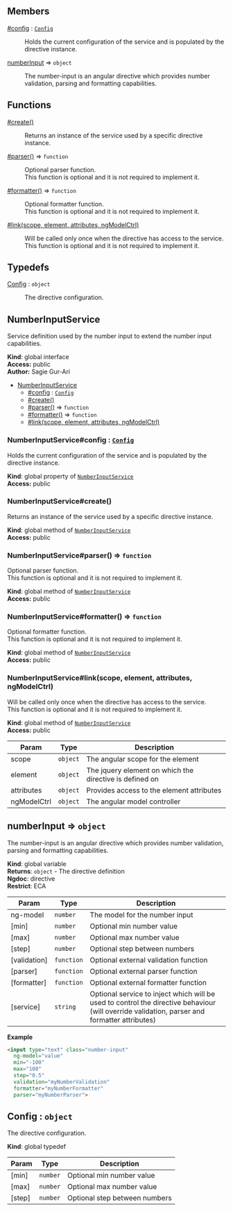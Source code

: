 ## Members

<dl>
<dt><a href="#NumberInputService+config">#config</a> : <code><a href="#Config">Config</a></code></dt>
<dd><p>Holds the current configuration of the service and is populated by the directive instance.</p>
</dd>
<dt><a href="#numberInput">numberInput</a> ⇒ <code>object</code></dt>
<dd><p>The number-input is an angular directive which provides number validation, parsing and formatting capabilities.</p>
</dd>
</dl>

## Functions

<dl>
<dt><a href="#NumberInputService+create">#create()</a></dt>
<dd><p>Returns an instance of the service used by a specific directive instance.</p>
</dd>
<dt><a href="#NumberInputService+parser">#parser()</a> ⇒ <code>function</code></dt>
<dd><p>Optional parser function.<br>
This function is optional and it is not required to implement it.</p>
</dd>
<dt><a href="#NumberInputService+formatter">#formatter()</a> ⇒ <code>function</code></dt>
<dd><p>Optional formatter function.<br>
This function is optional and it is not required to implement it.</p>
</dd>
<dt><a href="#NumberInputService+link">#link(scope, element, attributes, ngModelCtrl)</a></dt>
<dd><p>Will be called only once when the directive has access to the service.<br>
This function is optional and it is not required to implement it.</p>
</dd>
</dl>

## Typedefs

<dl>
<dt><a href="#Config">Config</a> : <code>object</code></dt>
<dd><p>The directive configuration.</p>
</dd>
</dl>

<a name="NumberInputService"></a>

## NumberInputService
Service definition used by the number input to extend the number input capabilities.

**Kind**: global interface  
**Access:** public  
**Author:** Sagie Gur-Ari  

* [NumberInputService](#NumberInputService)
    * [#config](#NumberInputService+config) : <code>[Config](#Config)</code>
    * [#create()](#NumberInputService+create)
    * [#parser()](#NumberInputService+parser) ⇒ <code>function</code>
    * [#formatter()](#NumberInputService+formatter) ⇒ <code>function</code>
    * [#link(scope, element, attributes, ngModelCtrl)](#NumberInputService+link)

<a name="NumberInputService+config"></a>

### NumberInputService#config : <code>[Config](#Config)</code>
Holds the current configuration of the service and is populated by the directive instance.

**Kind**: global property of <code>[NumberInputService](#NumberInputService)</code>  
**Access:** public  
<a name="NumberInputService+create"></a>

### NumberInputService#create()
Returns an instance of the service used by a specific directive instance.

**Kind**: global method of <code>[NumberInputService](#NumberInputService)</code>  
**Access:** public  
<a name="NumberInputService+parser"></a>

### NumberInputService#parser() ⇒ <code>function</code>
Optional parser function.<br>
This function is optional and it is not required to implement it.

**Kind**: global method of <code>[NumberInputService](#NumberInputService)</code>  
**Access:** public  
<a name="NumberInputService+formatter"></a>

### NumberInputService#formatter() ⇒ <code>function</code>
Optional formatter function.<br>
This function is optional and it is not required to implement it.

**Kind**: global method of <code>[NumberInputService](#NumberInputService)</code>  
**Access:** public  
<a name="NumberInputService+link"></a>

### NumberInputService#link(scope, element, attributes, ngModelCtrl)
Will be called only once when the directive has access to the service.<br>
This function is optional and it is not required to implement it.

**Kind**: global method of <code>[NumberInputService](#NumberInputService)</code>  
**Access:** public  

| Param | Type | Description |
| --- | --- | --- |
| scope | <code>object</code> | The angular scope for the element |
| element | <code>object</code> | The jquery element on which the directive is defined on |
| attributes | <code>object</code> | Provides access to the element attributes |
| ngModelCtrl | <code>object</code> | The angular model controller |

<a name="numberInput"></a>

## numberInput ⇒ <code>object</code>
The number-input is an angular directive which provides number validation, parsing and formatting capabilities.

**Kind**: global variable  
**Returns**: <code>object</code> - The directive definition  
**Ngdoc**: directive  
**Restrict**: ECA  

| Param | Type | Description |
| --- | --- | --- |
| ng-model | <code>number</code> | The model for the number input |
| [min] | <code>number</code> | Optional min number value |
| [max] | <code>number</code> | Optional max number value |
| [step] | <code>number</code> | Optional step between numbers |
| [validation] | <code>function</code> | Optional external validation function |
| [parser] | <code>function</code> | Optional external parser function |
| [formatter] | <code>function</code> | Optional external formatter function |
| [service] | <code>string</code> | Optional service to inject which will be used to control the directive behaviour (will override validation, parser and formatter attributes) |

**Example**  
```html
<input type="text" class="number-input"
  ng-model="value"
  min="-100"
  max="100"
  step="0.5"
  validation="myNumberValidation"
  formatter="myNumberFormatter"
  parser="myNumberParser">
```
<a name="Config"></a>

## Config : <code>object</code>
The directive configuration.

**Kind**: global typedef  

| Param | Type | Description |
| --- | --- | --- |
| [min] | <code>number</code> | Optional min number value |
| [max] | <code>number</code> | Optional max number value |
| [step] | <code>number</code> | Optional step between numbers |

